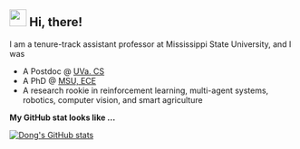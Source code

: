 ## <img src="https://emojis.slackmojis.com/emojis/images/1531849430/4246/blob-sunglasses.gif?1531849430" width="30"/> Hi, there! 

I am a tenure-track assistant professor at Mississippi State University, and I was
+ A Postdoc @ [UVa. CS](https://engineering.virginia.edu/departments/computer-science)
+ A PhD @ [MSU, ECE](https://ece.msu.edu/)
+  A research rookie in reinforcement learning, multi-agent systems, robotics, computer vision, and smart agriculture

**My GitHub stat looks like ...**

[![Dong's GitHub stats](https://github-readme-stats.vercel.app/api?username=DongChen06)](https://github.com/DongChen06/github-readme-stats)

</td>
</tr>
</table>

